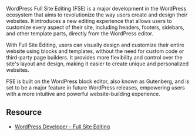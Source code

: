 WordPress Full Site Editing (FSE) is a major development in the WordPress ecosystem that aims to revolutionize the way users create and design their websites. It introduces a new editing experience that allows users to customize every aspect of their site, including headers, footers, sidebars, and other template parts, directly from the WordPress editor.

With Full Site Editing, users can visually design and customize their entire website using blocks and templates, without the need for custom code or third-party page builders. It provides more flexibility and control over the site's layout and design, making it easier to create unique and personalized websites.

FSE is built on the WordPress block editor, also known as Gutenberg, and is set to be a major feature in future WordPress releases, empowering users with a more intuitive and powerful website-building experience.

## Resource
- [WordPress Developer - Full Site Editing](https://developer.wordpress.org/block-editor/getting-started/full-site-editing/)